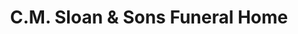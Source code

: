 ---
title: "C.M. Sloan & Sons Funeral Home"
url: /fort-wayne/c-m-sloan-and-sons-funeral-home/
shop: funeral directors
---